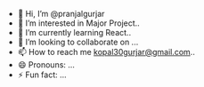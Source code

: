 - 👋 Hi, I’m @pranjalgurjar
- 👀 I’m interested in Major Project..
- 🌱 I’m currently learning React..
- 💞️ I’m looking to collaborate on ...
- 📫 How to reach me kopal30gurjar@gmail.com..
- 😄 Pronouns: ...
- ⚡ Fun fact: ...

<!---
pranjalgurjar/pranjalgurjar is a ✨ special ✨ repository because its `README.md` (this file) appears on your GitHub profile.
You can click the Preview link to take a look at your changes.
--->
